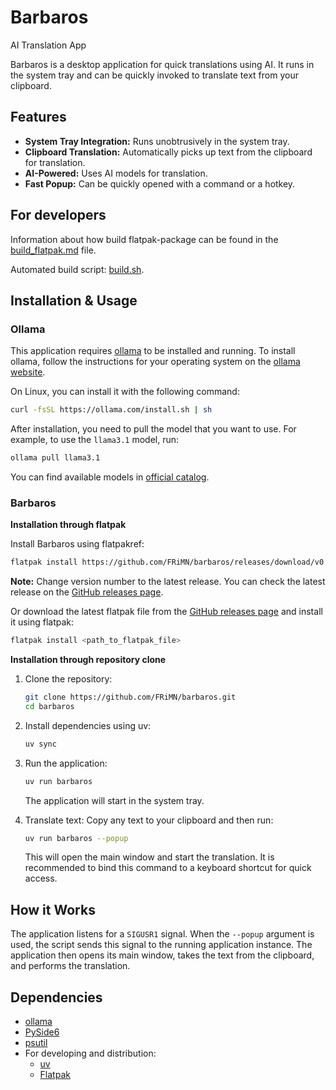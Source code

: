 # Barbaros

AI Translation App

Barbaros is a desktop application for quick translations using AI. It runs in the system tray and can be quickly invoked to translate text from your clipboard.

## Features

- **System Tray Integration:** Runs unobtrusively in the system tray.
- **Clipboard Translation:** Automatically picks up text from the clipboard for translation.
- **AI-Powered:** Uses AI models for translation.
- **Fast Popup:** Can be quickly opened with a command or a hotkey.

## For developers

Information about how build flatpak-package can be found in the [build_flatpak.md](build_flatpak.md) file.

Automated build script: [build.sh](build.sh).

## Installation & Usage

### Ollama

This application requires [ollama](https://ollama.ai/) to be installed and running. To install ollama, follow the instructions for your operating system on the [ollama website](https://ollama.ai/).

On Linux, you can install it with the following command:
```bash
curl -fsSL https://ollama.com/install.sh | sh
```

After installation, you need to pull the model that you want to use. For example, to use the `llama3.1` model, run:
```bash
ollama pull llama3.1
```

You can find available models in [official catalog](https://ollama.com/search).

### Barbaros

**Installation through flatpak**

Install Barbaros using flatpakref:
```bash
flatpak install https://github.com/FRiMN/barbaros/releases/download/v0.1.0/barbaros.flatpakref
```

**Note:** Change version number to the latest release. You can check the latest release on the [GitHub releases page](https://github.com/FRiMN/barbaros/releases).

Or download the latest flatpak file from the [GitHub releases page](https://github.com/FRiMN/barbaros/releases) and install it using flatpak:
```bash
flatpak install <path_to_flatpak_file>
```

**Installation through repository clone**

1.  Clone the repository:
    ```bash
    git clone https://github.com/FRiMN/barbaros.git
    cd barbaros
    ```

2.  Install dependencies using uv:
    ```bash
    uv sync
    ```

3.  Run the application:
    ```bash
    uv run barbaros
    ```
    The application will start in the system tray.

4.  Translate text:
    Copy any text to your clipboard and then run:
    ```bash
    uv run barbaros --popup
    ```
    This will open the main window and start the translation. It is recommended to bind this command to a keyboard shortcut for quick access.

## How it Works

The application listens for a `SIGUSR1` signal. When the `--popup` argument is used, the script sends this signal to the running application instance. The application then opens its main window, takes the text from the clipboard, and performs the translation.

## Dependencies

- [ollama](https://ollama.ai/)
- [PySide6](https://www.qt.io/qt-for-python)
- [psutil](https://github.com/giampaolo/psutil)
- For developing and distribution:
  - [uv](https://docs.astral.sh/uv/)
  - [Flatpak](https://flatpak.org/)
